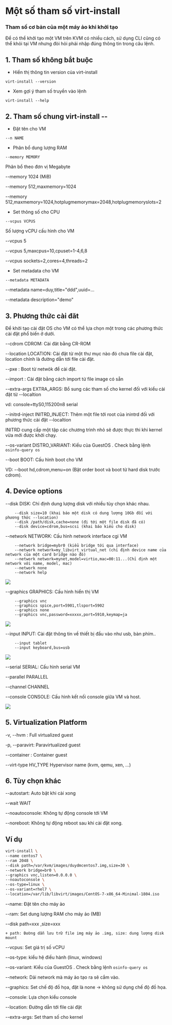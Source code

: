 # Một số tham số virt-install

### Tham số cơ bản của một máy ảo khi khởi tạo

Để có thể khởi tạo một VM trên KVM có nhiều cách, sử dụng CLI cũng có thể khỏi tại VM nhưng đòi hỏi phải nhập đúng thông tin trong câu lệnh.

## 1. Tham số không bắt buộc

- Hiển thị thông tin version của virt-install

```
virt-install --version
```

- Xem gợi ý tham số truyền vào lệnh

```
virt-install --help
```
## 2. Tham số chung virt-install --<arguments>

- Đặt tên cho VM

```
--n NAME 
```
- Phân bổ dung lượng RAM

```
--memory MEMORY
```
Phân bổ theo đơn vị Megabyte

--memory 1024 (MiB)

--memory 512,maxmemory=1024

--memory 512,maxmemory=1024,hotplugmemorymax=2048,hotplugmemoryslots=2

- Set thông số cho CPU

```
--vcpus VCPUS
```

Số lượng vCPU cấu hình cho VM

--vcpus 5

--vcpus 5,maxcpus=10,cpuset=1-4,6,8

--vcpus sockets=2,cores=4,threads=2

- Set metadata cho VM

```
--metadata METADATA   
```

--metadata name=duy,title="ddd",uuid=...

--metadata description="demo"

## 3. Phương thức cài đăt

Để khởi tạo cài đặt OS cho VM có thể lựa chọn một trong các phương thức cài đặt phổ biến ở dưới.

--cdrom CDROM: Cài đăt bằng CR-ROM

--location LOCATION: Cài đặt từ một thư mục nào đó chưa file cài đặt, location chính là đường dẫn tới file cài đặt.

--pxe : Boot từ netwỏk để cài đặt.

--import : Cài đặt bằng cách import từ file image có sẵn

--extra-args EXTRA_ARGS: Bổ sung các tham số cho kernel đối với kiểu cài đặt từ --localtion

vd: console=ttyS0,115200n8 serial

--initrd-inject INITRD_INJECT: Thêm một file tới root của inintrd đối với phương thức cài đặt --localtion

INITRD cung cấp một tập các chương trình nhỏ sẽ được thực thi khi kernel vừa mới được khởi chạy.

--os-variant DISTRO_VARIANT: Kiểu của GuestOS . Check bằng lệnh `osinfo-query os`

--boot BOOT: Cấu hình boot cho VM

VD:	--boot hd,cdrom,menu=on (Bật order boot và boot từ hard disk trước cdrom).
	
## 4. Device options

--disk DISK: Chỉ định dung lượng disk với nhiều tùy chọn khác nhau.

		--disk size=10 (khai báo một disk có dung lượng 10Gb đối với phương thức --location)
		--disk /path/disk,cache=none (đi tới một file disk đã có)
		--disk device=cdrom,bus=scsi (khai báo kiểu cho disk)

--network NETWORK: Cấu hình network interface cgi VM

		--network bridge=mybr0 (kiểu bridge tới qua interface)
		--network network=my_libvirt_virtual_net (chỉ định device name của network của một card bridge nào đó)
		--network network=mynet,model=virtio,mac=00:11...(Chỉ định một network với name, model, mac)
		--network none
		--network help

![](../images/thamsovirt/Screenshot_388.png)

--graphics GRAPHICS: Cấu hình hiển thị VM

		--graphics vnc
		--graphics spice,port=5901,tlsport=5902
		--graphics none
		--graphics vnc,password=xxxxx,port=5910,keymap=ja
		
![](../images/thamsovirt/Screenshot_389.png)

--input INPUT: Cài đặt thông tin về thiết bị đầu vào như usb, bàn phím..

		--input tablet
		--input keyboard,bus=usb
		
![](../images/thamsovirt/Screenshot_390.png)

--serial SERIAL: Cấu hình serial VM

--parallel PARALLEL

--channel CHANNEL

--console CONSOLE: Cấu hình kết nối console giữa VM và host.

![](../images/thamsovirt/Screenshot_391.png)

## 5. Virtualization Platform 

-v, --hvm : Full virtualized guest

-p, --paravirt: Paravirtualized guest

--container : Container guest

--virt-type HV_TYPE   Hypervisor name (kvm, qemu, xen, ...)

## 6. Tùy chọn khác

--autostart: Auto bật khi cài xong

--wait WAIT

--noautoconsole: Không tự động console tới VM

--noreboot: Không tự động reboot sau khi cài đặt xong.







		

		


























## Ví dụ

```sh
virt-install \
--name centos7 \
--ram 2048 \
--disk path=/var/kvm/images/duydmcentos7.img,size=30 \
--network bridge=br0 \
--graphics vnc,listen=0.0.0.0 \
--noautoconsole \
--os-type=linux \
--os-variant=rhel7 \   
--location=/var/lib/libvirt/images/CentOS-7-x86_64-Minimal-1804.iso
```

--name: Đặt tên cho máy ảo

--ram: Set dung lượng RAM cho máy ảo (MB)

--disk path=xxx ,size=xxx

	+ path: Đường dẫn lưu trữ file img máy ảo .img, size: dung lượng disk mount
	
--vcpus: Set giá trị số vCPU

--os-type: kiểu hệ điều hành (linux, windows)

--os-variant: Kiểu của GuestOS . Check bằng lệnh `osinfo-query os`

--network: Dải network mà máy ảo tạo ra sẽ cắm vào.

--graphics: Set chế độ đồ họa, đặt là none -> không sử dụng chế độ đồ họa.

--console: Lựa chọn kiểu console

--location: Đường dẫn tới file cài đặt

--extra-args: Set tham số cho kernel

